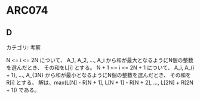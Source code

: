 # ARC074

## D
カテゴリ: 考察

N <= i <= 2N について、 A_1, A_2, ..., A_i から和が最大となるようにN個の整数を選んだとき、
その和をL[i] とする。
N + 1 <= i <= 2N + 1 について、 A_i, A_{i + 1}, ..., A_{3N} から和が最小となるようにN個の整数を選んだとき、
その和をR[i] とする。
解は、max(L[N] - R[N + 1], L[N + 1] - R[N + 2], ..., L[2N] + R[2N + 1]) である。

